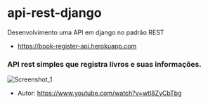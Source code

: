 # api-rest-django

Desenvolvimento uma API em django no padrão REST

* https://book-register-api.herokuapp.com

### API rest simples que registra livros e suas informações.

![Screenshot_1](https://user-images.githubusercontent.com/69666481/151112766-3a3435d6-e0d6-4c01-983c-373f4b443506.png)

* Autor: https://www.youtube.com/watch?v=wtl8ZyCbTbg
